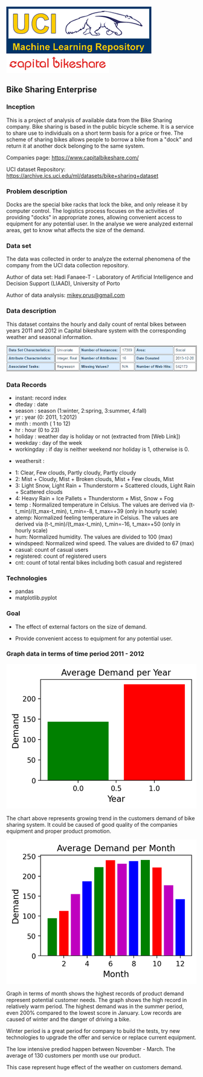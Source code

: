 <img src='./logo.gif'> <img src='./CaBi-logo_red.png'>
## Bike Sharing Enterprise 

### Inception
This is a project of analysis of available data from the Bike Sharing company. 
Bike sharing is based in the public bicycle scheme. It is a service to share use to individuals on a short term basis for a price or free. The scheme of sharing bikes allows people to borrow a bike from a "dock" and return it at another dock belonging to the same system.

Companies page: https://www.capitalbikeshare.com/

UCI dataset Repository: https://archive.ics.uci.edu/ml/datasets/bike+sharing+dataset


### Problem description

Docks are the special bike racks that lock the bike, and only release it by computer control. The logistics process focuses on the activities of providing "docks" in appropriate zones, allowing convenient access to equipment for any potential user. 
In the analyse we were analyzed external areas, get to know what affects the size of the demand.

### Data set

The data was collected in order to analyze the external phenomena of the company from the UCI data collection repository.

Author of data set: Hadi Fanaee-T - Laboratory of Artificial Intelligence and Decision Support (LIAAD), University of Porto

Author of data analysis: mikey.prus@gmail.com


### Data description 
This dataset contains the hourly and daily count of rental bikes between years 2011 and 2012 in Capital bikeshare system with the corresponding weather and seasonal information.


<img src='./data.png'>

### Data Records

- instant: record index
- dteday : date
- season : season (1:winter, 2:spring, 3:summer, 4:fall)
- yr : year (0: 2011, 1:2012)
- mnth : month ( 1 to 12)
- hr : hour (0 to 23)
- holiday : weather day is holiday or not (extracted from [Web Link])
- weekday : day of the week
- workingday : if day is neither weekend nor holiday is 1, otherwise is 0.

+ weathersit :
- 1: Clear, Few clouds, Partly cloudy, Partly cloudy
- 2: Mist + Cloudy, Mist + Broken clouds, Mist + Few clouds, Mist
- 3: Light Snow, Light Rain + Thunderstorm + Scattered clouds, Light Rain + Scattered clouds
- 4: Heavy Rain + Ice Pallets + Thunderstorm + Mist, Snow + Fog
- temp : Normalized temperature in Celsius. The values are derived via (t-t_min)/(t_max-t_min), t_min=-8, t_max=+39 (only in hourly scale)
- atemp: Normalized feeling temperature in Celsius. The values are derived via (t-t_min)/(t_max-t_min), t_min=-16, t_max=+50 (only in hourly scale)
- hum: Normalized humidity. The values are divided to 100 (max)
- windspeed: Normalized wind speed. The values are divided to 67 (max)
- casual: count of casual users
- registered: count of registered users
- cnt: count of total rental bikes including both casual and registered

### Technologies
* pandas
* matplotlib.pyplot

### Goal

* The effect of external factors on the size of demand.

* Provide convenient access to equipment for any potential user. 


### Graph data in terms of time period 2011 - 2012


<img src='./yr.png'>

The chart above represents growing trend in the customers demand of bike sharing system. It could be caused of good quality of the companies equipment and proper product promotion.

<img src='./mnth.png'>

Graph in terms of month shows the highest records of product demand represent potential customer needs. The graph shows the high record in relatively warm period. The highest demand was in the summer period, even 200% compared to the lowest score in January. Low records are caused of winter and the danger of driving a bike.

Winter period is a great period for company to build the tests, try new technologies to upgrade the offer and service or replace current equipment.

The low intensive prediod happen between November - March. The average of 130 customers per month use our product.

This case represent huge effect of the weather on customers demand.